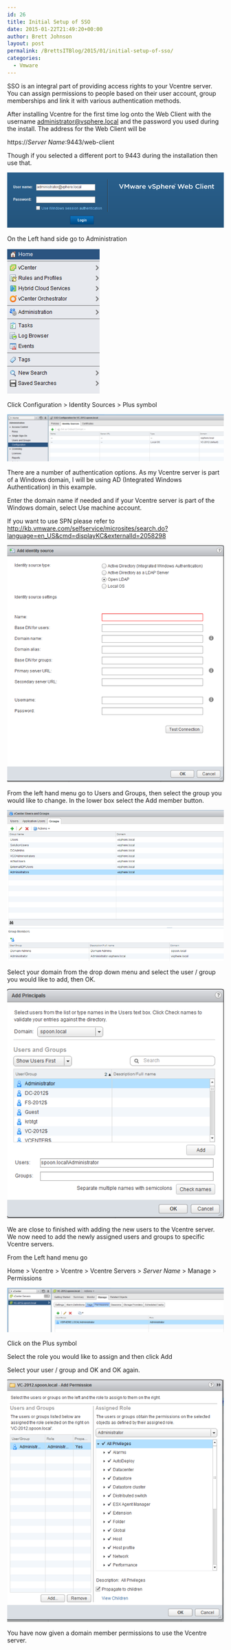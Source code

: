 ```yaml
---
id: 26
title: Initial Setup of SSO
date: 2015-01-22T21:49:20+00:00
author: Brett Johnson
layout: post
permalink: /BrettsITBlog/2015/01/initial-setup-of-sso/
categories:
  - Vmware
---
```

SSO is an integral part of providing access rights to your Vcentre server. You can assign permissions to people based on their user account, group memberships and link it with various authentication methods.

After installing Vcentre for the first time log onto the Web Client with the username administrator@vsphere.local and the password you used during the install. The address for the Web Client will be
  
https://_Server Name_:9443/web-client
  
Though if you selected a different port to 9443 during the installation then use that.

[![Initial Login](/assets/images/2015/01/1-Initial-logon.png)]({{site.url}}/assets/images/2015/01/1-Initial-logon.png)

On the Left hand side go to Administration

[![Administration](/assets/images/2015/01/2-Vcentre-home.png)]({{site.url}}/assets/images/2015/01/2-Vcentre-home.png)

Click Configuration > Identity Sources > Plus symbol

[![Administration Menu](/assets/images/2015/01/3-Administration.png)]({{site.url}}/assets/images/2015/01/3-Administration.png)

There are a number of authentication options. As my Vcentre server is part of a Windows domain, I will be using AD (Integrated Windows Authentication) in this example.
  
Enter the domain name if needed and if your Vcentre server is part of the Windows domain, select Use machine account.
  
If you want to use SPN please refer to http://kb.vmware.com/selfservice/microsites/search.do?language=en_US&cmd=displayKC&externalId=2058298

[![Add Id Source](/assets/images/2015/01/8-Add-Identity-Source1.png)]({{site.url}}/assets/images/2015/01/8-Add-Identity-Source1.png)

From the left hand menu go to Users and Groups, then select the group you would like to change. In the lower box select the Add member button.

[![Users and groups](/assets/images/2015/01/4-Users-and-groups.png)]({{site.url}}/assets/images/2015/01/4-Users-and-groups.png)

Select your domain from the drop down menu and select the user / group you would like to add, then OK.

[![Add user](/assets/images/2015/01/5-Adding-user.png)]({{site.url}}/assets/images/2015/01/5-Adding-user.png)

We are close to finished with adding the new users to the Vcentre server. We now need to add the newly assigned users and groups to specific Vcentre servers.

From the Left hand menu go

Home > Vcentre > Vcentre > Vcentre Servers > _Server Name_ > Manage > Permissions

[![Permissions](/assets/images/2015/01/6-Permissions.png)]({{site.url}}/assets/images/2015/01/6-Permissions.png)

Click on the Plus symbol

Select the role you would like to assign and then click Add
  
Select your user / group and OK and OK again.

[![Add Permissions](/assets/images/2015/01/7-adding-permissions.png)]({{site.url}}/assets/images/2015/01/7-adding-permissions.png)

You have now given a domain member permissions to use the Vcentre server.